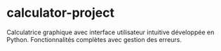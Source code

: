 # calculator-project
Calculatrice graphique avec interface utilisateur intuitive développée en Python. Fonctionnalités complètes avec gestion des erreurs.

